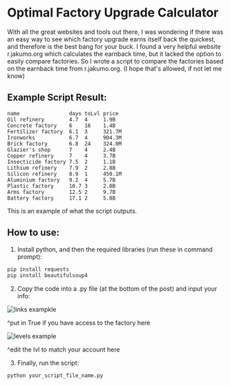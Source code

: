 # Optimal Factory Upgrade Calculator

With all the great websites and tools out there, I was wondering if there was an easy way to see which factory upgrade earns itself back the quickest, and therefore is the best bang for your buck. I found a very helpful website r.jakumo.org which calculates the earnback time, but it lacked the option to easily compare factories. So I wrote a script to compare the factories based on the earnback time from r.jakumo.org. (I hope that's allowed, if not let me know)

## Example Script Result:

```
name                days toLvl price 
Oil refinery        4.7  4     1.9B  
Concrete factory    6    16    1.4B  
Fertilizer factory  6.1  3     321.7M
Ironworks           6.7  4     904.3M
Brick factory       6.8  24    324.0M
Glazier's shop      7    4     2.4B  
Copper refinery     7    4     3.7B  
Insecticide factory 7.5  2     1.1B  
Lithium refinery    7.9  2     2.8B  
Silicon refinery    8.9  1     450.1M
Aluminium factory   9.2  4     5.7B  
Plastic factory     10.7 3     2.0B  
Arms factory        12.5 2     9.7B  
Battery factory     17.1 2     5.8B  
```

This is an example of what the script outputs.

## How to use:

1. Install python, and then the required libraries (run these in command prompt):

```bash
pip install requests
pip install beautifulsoup4
```

2. Copy the code into a .py file (at the bottom of the post) and input your info:

![links exampkle](https://github.com/rik11112/resourcesgame-best-factory-upgrade/assets/76134097/dbf71324-a51a-4906-957b-8e49534f4111)

^put in True if you have access to the factory here

![levels example](https://github.com/rik11112/resourcesgame-best-factory-upgrade/assets/76134097/fd8cf3e3-92de-459d-9f1b-c48a2d012619)

^edit the lvl to match your account here

3. Finally, run the script:

```bash
python your_script_file_name.py
```
